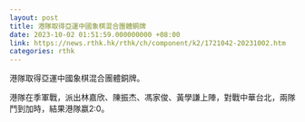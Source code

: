```yaml
---
layout: post
title: 港隊取得亞運中國象棋混合團體銅牌
date: 2023-10-02 01:51:59.000000000 +08:00
link: https://news.rthk.hk/rthk/ch/component/k2/1721042-20231002.htm
categories: rthk
---
```


港隊取得亞運中國象棋混合團體銅牌。

港隊在季軍戰，派出林嘉欣、陳振杰、馮家俊、黃學謙上陣，對戰中華台北，兩隊鬥到加時，結果港隊嬴2:0。
